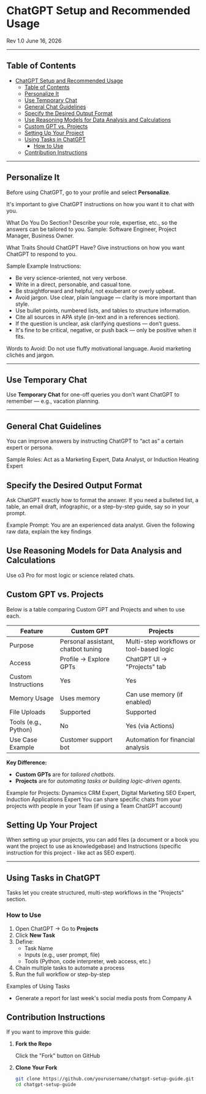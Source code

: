 # ChatGPT Setup and Recommended Usage  
Rev 1.0 June 16, 2026

---

## Table of Contents

- [ChatGPT Setup and Recommended Usage](#chatgpt-setup-and-recommended-usage)
  - [Table of Contents](#table-of-contents)
  - [Personalize It](#personalize-it)
  - [Use Temporary Chat](#use-temporary-chat)
  - [General Chat Guidelines](#general-chat-guidelines)
  - [Specify the Desired Output Format](#specify-the-desired-output-format)
  - [Use Reasoning Models for Data Analysis and Calculations](#use-reasoning-models-for-data-analysis-and-calculations)
  - [Custom GPT vs. Projects](#custom-gpt-vs-projects)
  - [Setting Up Your Project](#setting-up-your-project)
  - [Using Tasks in ChatGPT](#using-tasks-in-chatgpt)
    - [How to Use](#how-to-use)
  - [Contribution Instructions](#contribution-instructions)
<!-- The following links do not have corresponding sections. Add sections or remove these links if not needed. -->
<!-- - [Bullets & Lists](#bullets--lists) -->
<!-- - [Tables](#tables) -->
<!-- - [Infographic Design Elements](#infographic-design-elements) -->
<!-- - [Highlight Specific Text](#highlight-specific-text) -->
<!-- - [Appendix](#appendix) -->

---

## Personalize It

Before using ChatGPT, go to your profile and select **Personalize**.

It's important to give ChatGPT instructions on how you want it to chat with you.

What Do You Do Section? 
Describe your role, expertise, etc., so the answers can be tailored to you.
Sample: Software Engineer, Project Manager, Business Owner.

What Traits Should ChatGPT Have? Give instructions on how you want ChatGPT to respond to you.

Sample Example Instructions:

- Be very science-oriented, not very verbose.
- Write in a direct, personable, and casual tone.
- Be straightforward and helpful, not exuberant or overly upbeat.
- Avoid jargon. Use clear, plain language — clarity is more important than style.
- Use bullet points, numbered lists, and tables to structure information.
- Cite all sources in APA style (in-text and in a references section).
- If the question is unclear, ask clarifying questions — don’t guess.
- It's fine to be critical, negative, or push back — only be positive when it fits.

Words to Avoid: Do not use fluffy motivational language. Avoid marketing clichés and jargon.

---

## Use Temporary Chat

Use **Temporary Chat** for one-off queries you don’t want ChatGPT to remember — e.g., vacation planning.

---

## General Chat Guidelines

You can improve answers by instructing ChatGPT to “act as” a certain expert or persona.

Sample Roles: Act as a Marketing Expert, Data Analyst, or Induction Heating Expert

## Specify the Desired Output Format

Ask ChatGPT exactly how to format the answer. If you need a bulleted list, a table, an email draft, infographic, or a step-by-step guide, say so in your prompt.

Example Prompt: You are an experienced data analyst. Given the following raw data, explain the key findings

## Use Reasoning Models for Data Analysis and Calculations

Use o3 Pro for most logic or science related chats.

## Custom GPT vs. Projects

Below is a table comparing Custom GPT and Projects and when to use each.

| Feature                | Custom GPT                         | Projects                               |
|------------------------|------------------------------------|----------------------------------------|
| Purpose                | Personal assistant, chatbot tuning | Multi-step workflows or tool-based logic |
| Access                 | Profile → Explore GPTs             | ChatGPT UI → "Projects" tab            |
| Custom Instructions    | Yes                                | Yes                                    |
| Memory Usage           | Uses memory                        | Can use memory (if enabled)            |
| File Uploads           | Supported                          | Supported                              |
| Tools (e.g., Python)   | No                                 | Yes (via Actions)                      |
| Use Case Example       | Customer support bot               | Automation for financial analysis      |


**Key Difference:**  
- **Custom GPTs** are for *tailored chatbots*.  
- **Projects** are for *automating tasks or building logic-driven agents*.

Example for Projects: Dynamics CRM Expert, Digital Marketing SEO Expert, Induction Applications Expert
You can share specific chats from your projects with people in your Team (if using a Team ChatGPT account)

## Setting Up Your Project

When setting up your projects, you can add files (a document or a book you want the project to use as knowledgebase) and Instructions (specific instruction for this project - like act as SEO expert).

---

## Using Tasks in ChatGPT

Tasks let you create structured, multi-step workflows in the "Projects" section.

### How to Use

1. Open ChatGPT → Go to **Projects**
2. Click **New Task**
3. Define:
   - Task Name
   - Inputs (e.g., user prompt, file)
   - Tools (Python, code interpreter, web access, etc.)
4. Chain multiple tasks to automate a process
5. Run the full workflow or step-by-step

Examples of Using Tasks

- Generate a report for last week's social media posts from Company A

## Contribution Instructions

If you want to improve this guide:

1. **Fork the Repo**

   Click the "Fork" button on GitHub

2. **Clone Your Fork**

   ```bash
   git clone https://github.com/yourusername/chatgpt-setup-guide.git
   cd chatgpt-setup-guide
   ```

